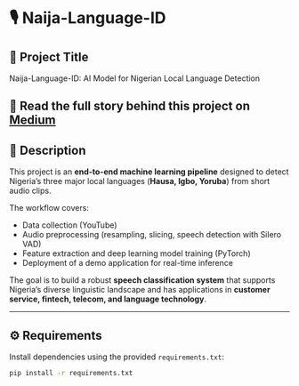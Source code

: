 # 🎙️ Naija-Language-ID

## 📌 Project Title
Naija-Language-ID: AI Model for Nigerian Local Language Detection

📖 Read the full story behind this project on [Medium](https://medium.com/@adeizaazeez/my-journey-into-audio-ai-how-i-tamed-hours-of-raw-audio-with-pytorch-and-python-f2ce710f8dfd)
---

## 📖 Description
This project is an **end-to-end machine learning pipeline** designed to detect Nigeria’s three major local languages (**Hausa, Igbo, Yoruba**) from short audio clips.  

The workflow covers:  
- Data collection (YouTube)  
- Audio preprocessing (resampling, slicing, speech detection with Silero VAD)  
- Feature extraction and deep learning model training (PyTorch)  
- Deployment of a demo application for real-time inference  

The goal is to build a robust **speech classification system** that supports Nigeria’s diverse linguistic landscape and has applications in **customer service, fintech, telecom, and language technology**.  

---

## ⚙️ Requirements
Install dependencies using the provided `requirements.txt`:  

```bash
pip install -r requirements.txt
